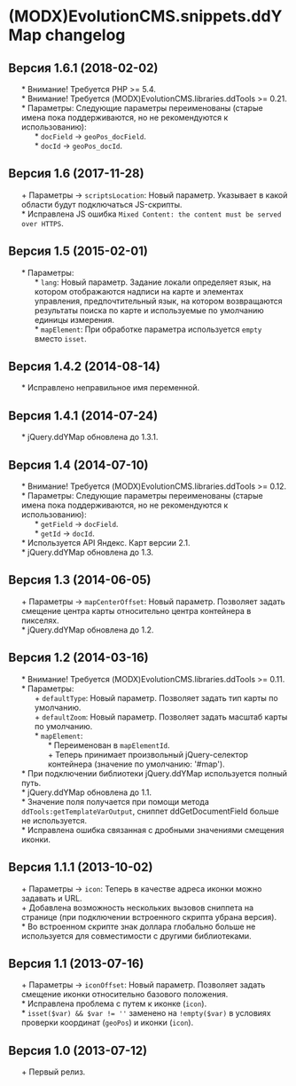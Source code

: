 # (MODX)EvolutionCMS.snippets.ddYMap changelog


## Версия 1.6.1 (2018-02-02)
* \* Внимание! Требуется PHP >= 5.4.
* \* Внимание! Требуется (MODX)EvolutionCMS.libraries.ddTools >= 0.21.
* \* Параметры: Следующие параметры переименованы (старые имена пока поддерживаются, но не рекомендуются к использованию):
	* \* `docField` → `geoPos_docField`.
	* \* `docId` → `geoPos_docId`.


## Версия 1.6 (2017-11-28)
* \+ Параметры → `scriptsLocation`: Новый параметр. Указывает в какой области будут подключаться JS-скрипты.
* \* Исправлена JS ошибка `Mixed Content: the content must be served over HTTPS`.


## Версия 1.5 (2015-02-01)
* \* Параметры:
	* \* `lang`: Новый параметр. Задание локали определяет язык, на котором отображаются надписи на карте и элементах управления, предпочтительный язык, на котором возвращаются результаты поиска по карте и используемые по умолчанию единицы измерения.
	* \* `mapElement`: При обработке параметра используется `empty` вместо `isset`.


## Версия 1.4.2 (2014-08-14)
* \* Исправлено неправильное имя переменной.


## Версия 1.4.1 (2014-07-24)
* \* jQuery.ddYMap обновлена до 1.3.1.


## Версия 1.4 (2014-07-10)
* \* Внимание! Требуется (MODX)EvolutionCMS.libraries.ddTools >= 0.12.
* \* Параметры: Следующие параметры переименованы (старые имена пока поддерживаются, но не рекомендуются к использованию):
	* \* `getField` → `docField`.
	* \* `getId` → `docId`.
* \* Используется API Яндекс. Карт версии 2.1.
* \* jQuery.ddYMap обновлена до 1.3.


## Версия 1.3 (2014-06-05)
* \+ Параметры → `mapCenterOffset`: Новый параметр. Позволяет задать смещение центра карты относительно центра контейнера в пикселях.
* \* jQuery.ddYMap обновлена до 1.2.


## Версия 1.2 (2014-03-16)
* \* Внимание! Требуется (MODX)EvolutionCMS.libraries.ddTools >= 0.11.
* \* Параметры:
	* \+ `defaultType`: Новый параметр. Позволяет задать тип карты по умолчанию.
	* \+ `defaultZoom`: Новый параметр. Позволяет задать масштаб карты по умолчанию.
	* \* `mapElement`:
		* \* Переименован в `mapElementId`.
		* \+ Теперь принимает произвольный jQuery-селектор контейнера (значение по умолчанию: '#map').
* \* При подключении библиотеки jQuery.ddYMap используется полный путь.
* \* jQuery.ddYMap обновлена до 1.1.
* \* Значение поля получается при помощи метода `ddTools:getTemplateVarOutput`, сниппет ddGetDocumentField больше не используется.
* \* Исправлена ошибка связанная с дробными значениями смещения иконки.


## Версия 1.1.1 (2013-10-02)
* \+ Параметры → `icon`: Теперь в качестве адреса иконки можно задавать и URL.
* \+ Добавлена возможность нескольких вызовов сниппета на странице (при подключении встроенного скрипта убрана версия).
* \* Во встроенном скрипте знак доллара глобально больше не используется для совместимости с другими библиотеками.


## Версия 1.1 (2013-07-16)
* \+ Параметры → `iconOffset`: Новый параметр. Позволяет задать смещение иконки относительно базового положения.
* \* Исправлена проблема с путем к иконке (`icon`).
* \* `isset($var) && $var != ''` заменено на `!empty($var)` в условиях проверки координат (`geoPos`) и иконки (`icon`).


## Версия 1.0 (2013-07-12)
* \+ Первый релиз.


<link rel="stylesheet" type="text/css" href="https://DivanDesign.ru/assets/files/ddMarkdown.css" />
<style>ul{list-style:none;}</style>